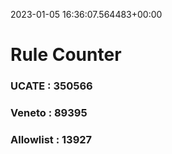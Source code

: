 2023-01-05 16:36:07.564483+00:00
# Rule Counter 
 ### UCATE : 350566

 ### Veneto : 89395

 ### Allowlist : 13927